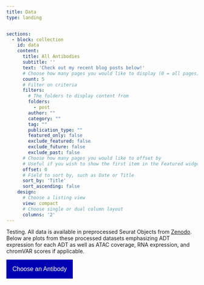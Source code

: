 ```yaml
---
title: Data
type: landing


sections:
  - block: collection
    id: data
    content:
      title: All Antibodies
      subtitle: ''
      text: 'Check out my recent blog posts below!'
      # Choose how many pages you would like to display (0 = all pages)
      count: 5
      # Filter on criteria
      filters:
        # The folders to display content from
        folders:
          - post
        author: ""
        category: ""
        tag: ""
        publication_type: ""
        featured_only: false
        exclude_featured: false
        exclude_future: false
        exclude_past: false
      # Choose how many pages you would like to offset by
      # Useful if you wish to show the first item in the Featured widget
      offset: 0
      # Field to sort by, such as Date or Title
      sort_by: 'Title'
      sort_ascending: false
    design:
      # Choose a listing view
      view: compact
      # Choose single or dual column layout
      columns: '2'
---
```


Testing. All data is available in preprocessed Seurat Objects from [Zenodo](https://zenodo.org/record/7754315). Below are plots from these processed datasets emphasizing ADT expression for each ADT as well as ATAC coverage, RNA expression, and chromVAR scores if applicable.

<!DOCTYPE html>
<html> 
<head> 
<style> 
/* Dropdown Button */ 
.dropdown-button { 
    background-color: #0000b3; 
    color: white;
    padding: 16px; 
    font-size: 16px; 
    border: none; 
} 
.dropdown { 
    position: relative; 
    display: inline-block; 
} 
/* Dropdown Content (Hidden by Default) */ 
.dropdown-list { 
    display: none; 
    position: relative; 
    background-color: #f1f1f1; 
    min-width: 160px; 
    box-shadow: 0px 8px 16px 0px rgba(0,0,0,0.2); 
    z-index: 1000; 
} 
/* Links inside the dropdown */ 
.dropdown-list a { 
    color: black; 
    padding: 12px 16px; 
    text-decoration: none; 
    display: block; 
    font-family: verdana; 
    z-index: 1000;
} 
/* Change color of dropdown links on hover */ 
.dropdown-list a:hover { 
    background-color: #ddd; 
} 
/* Show the dropdown list on hover */ 
.dropdown:hover .dropdown-list { 
    display: block; 
} 
/* Change the background color of the dropdown button when the dropdown list is shown */ 
.dropdown:hover .dropdown-button { 
    background-color: #6666ff; 
} 
/* Change the background color of the dropdown button when the dropdown list is shown */ 
ul { 
    list-style-type: none; 
    list-style-position: inside;
    margin-left: 0;
    padding-left: 0;
} 
</style> 
</head> 
<body> 
    <div class="dropdown">
    <button class="dropdown-button" type="button" data-toggle="dropdown">Choose an Antibody
    <span class="caret"></span></button>
    <ul class="dropdown-list">
        <li><a href="sox2/">SOX2</a></li>
        <li><a href="gli3/">GLI3</a> </li>
        <li><a href="#">TBR1</a> </li>
    </ul>
    </div>
</body> 
</html> 
